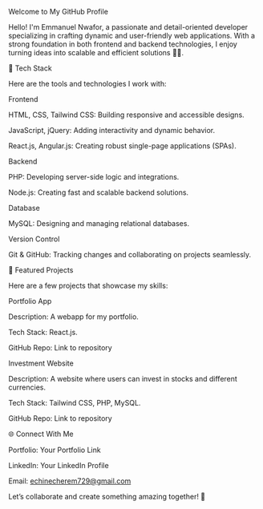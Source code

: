 Welcome to My GitHub Profile

Hello! I'm Emmanuel Nwafor, a passionate and detail-oriented developer specializing in crafting dynamic and user-friendly web applications. With a strong foundation in both frontend and backend technologies, I enjoy turning ideas into scalable and efficient solutions 🗼🗼. 

🚀 Tech Stack

Here are the tools and technologies I work with:

Frontend

HTML, CSS, Tailwind CSS: Building responsive and accessible designs.

JavaScript, jQuery: Adding interactivity and dynamic behavior.

React.js, Angular.js: Creating robust single-page applications (SPAs).

Backend

PHP: Developing server-side logic and integrations.

Node.js: Creating fast and scalable backend solutions.

Database

MySQL: Designing and managing relational databases.

Version Control

Git & GitHub: Tracking changes and collaborating on projects seamlessly.

🌟 Featured Projects

Here are a few projects that showcase my skills:

Portfolio App

Description: A webapp for my portfolio.

Tech Stack: React.js.

GitHub Repo: Link to repository

Investment Website 

Description: A website where users can invest in stocks and different currencies.

Tech Stack: Tailwind CSS, PHP, MySQL.

GitHub Repo: Link to repository

🌐 Connect With Me

Portfolio: Your Portfolio Link

LinkedIn: Your LinkedIn Profile

Email: echinecherem729@gmail.com

Let’s collaborate and create something amazing together! 🚀

<!---
emmanuel-nwafor/emmanuel-nwafor is a ✨ special ✨ repository because its `README.md` (this file) appears on your GitHub profile.
You can click the Preview link to take a look at your changes.
--->
